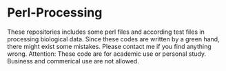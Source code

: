 # Perl-Processing
These repositories includes some perl files and according test files in processing biological data.
Since these codes are written by a green hand, there might exist some mistakes. Please contact me if you find anything wrong.
Attention: These code are for academic use or personal study. Business and commerical use are not allowed.
